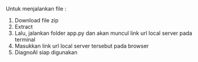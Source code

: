 Untuk menjalankan file : 
1. Download file zip
2. Extract
3. Lalu, jalankan folder app.py dan akan muncul link url local server pada terminal
4. Masukkan link url local server tersebut pada browser
5. DiagnoAI siap digunakan
